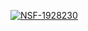 [![NSF-1928230](https://img.shields.io/badge/NSF-1928230-red.svg)](https://nsf.gov/awardsearch/showAward?AWD_ID=1928230)
